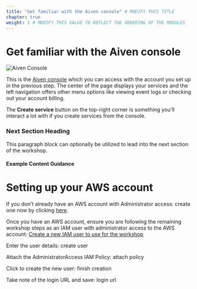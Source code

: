 ```yaml
---
title: "Get familiar with the Aiven console" # MODIFY THIS TITLE
chapter: true
weight: 1 # MODIFY THIS VALUE TO REFLECT THE ORDERING OF THE MODULES
---
```


# Get familiar with the Aiven console

![Aiven Console](/images/aiven_console.png)

This is the [Aiven console](https://console.aiven.io/) which you can access with the account you set up in the previous step. The center of the page displays your services and the left navigation offers other menu options like viewing event logs or checking out your account billing. 

The **Create service** button on the top-right corner is something you'll interact a lot with if you create services from the console. 

### Next Section Heading <!-- MODIFY THIS HEADING -->
This paragraph block can optionally be utilized to lead into the next section of the workshop.

#### Example Content Guidance
# Setting up your AWS account <!-- MODIFY THIS HEADING -->

If you don’t already have an AWS account with Administrator access: create one now by clicking <a href="https://aws.amazon.com/getting-started/">here</a>.

Once you have an AWS account, ensure you are following the remaining workshop steps as an IAM user with administrator access to the AWS account: <a href="https://console.aws.amazon.com/iam/home?#/users$new">Create a new IAM user to use for the workshop</a>

Enter the user details: create user

Attach the AdministratorAccess IAM Policy: attach policy

Click to create the new user: finish creation

Take note of the login URL and save: login url
